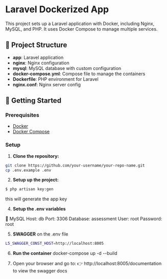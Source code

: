 # Laravel Dockerized App

This project sets up a Laravel application with Docker, including Nginx, MySQL, and PHP. It uses Docker Compose to manage multiple services.

## 🧱 Project Structure

- **app**: Laravel application
- **nginx**: Nginx configuration
- **mysql**: MySQL database with custom configuration
- **docker-compose.yml**: Compose file to manage the containers
- **Dockerfile**: PHP environment for Laravel
- **nginx.conf**: Nginx server config

## 🚀 Getting Started

### Prerequisites

- [Docker](https://www.docker.com/)
- [Docker Compose](https://docs.docker.com/compose/)

### Setup

1. **Clone the repository:**

```bash
git clone https://github.com/your-username/your-repo-name.git
cp .env.example .env
``` 

2. **Setup up the project:**

```bash
$ php artisan key:gen
```
this will generate the app key

4. **Setup the .env variables**

🐬 MySQL
Host: db
Port: 3306
Database: assessment
User: root
Password: root

5. **SWAGGER** 
on the .env file 
```bash 
L5_SWAGGER_CONST_HOST=http://localhost:8005
```

6. **Run the container** 
docker-compose up -d --build
 

7. Open your browser and go to:
👉 http://localhost:8005/documentation
to view the swagger docs
